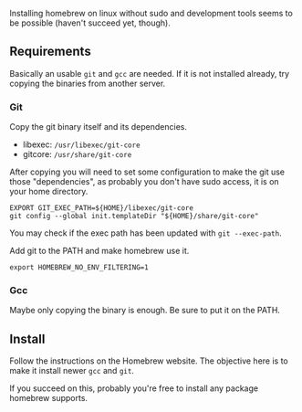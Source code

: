 ---
---

Installing homebrew on linux without sudo and development tools seems to be possible
(haven't succeed yet, though).

## Requirements

Basically an usable `git` and `gcc` are needed.
If it is not installed already,
try copying the binaries from another server.

### Git

Copy the git binary itself and its dependencies.

- libexec: `/usr/libexec/git-core`
- gitcore: `/usr/share/git-core`

After copying you will need to set some configuration to make the git use those "dependencies",
as probably you don't have sudo access,
it is on your home directory.

```shell
EXPORT GIT_EXEC_PATH=${HOME}/libexec/git-core
git config --global init.templateDir "${HOME}/share/git-core"
```

You may check if the exec path has been updated with `git --exec-path`.

Add git to the PATH and make homebrew use it.

```shell
export HOMEBREW_NO_ENV_FILTERING=1
```

### Gcc

Maybe only copying the binary is enough.
Be sure to put it on the PATH.

## Install

Follow the instructions on the Homebrew website.
The objective here is to make it install newer `gcc` and `git`.

If you succeed on this,
probably you're free to install any package homebrew supports.
